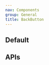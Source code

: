 ```yaml
---
nav: Components
group: General
title: BackButton
---
```


## Default

<code src="./demos/index.tsx" nopadding></code>

## APIs

<API></API>
